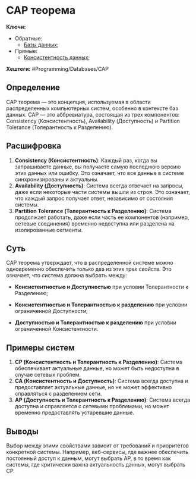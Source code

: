 
# CAP теорема

**Ключи:**
- Обратные:
	- [Базы данных](databases);
- Прямые:
	- [Консистентность данных](data-сonsistency);

**Хештеги:** #Programming/Databases/CAP

## Определение

CAP теорема — это концепция, используемая в области распределенных компьютерных систем, особенно в контексте баз данных. CAP — это аббревиатура, состоящая из трех компонентов: Consistency (Консистентность), Availability (Доступность) и Partition Tolerance (Толерантность к Разделению).

## Расшифровка

1) **Consistency (Консистентность)**: Каждый раз, когда вы запрашиваете данные, вы получаете самую последнюю версию этих данных или ошибку. Это означает, что все данные в системе синхронизированы и актуальны.
2) **Availability (Доступность)**: Система всегда отвечает на запросы, даже если некоторые части системы вышли из строя. Это означает, что каждый запрос получает ответ, независимо от состояния системы.
3) **Partition Tolerance (Толерантность к Разделению)**: Система продолжает работать, даже если часть ее компонентов (например, сетевые соединения) временно недоступна или разделена на изолированные сегменты.

## Суть

CAP теорема утверждает, что в распределенной системе можно одновременно обеспечить только два из этих трех свойств. Это означает, что система должна выбрать между:

- **Консистентностью и Доступностью** при условии Толерантности к Разделению;

- **Консистентностью и Толерантностью к разделению** при условии ограниченной Доступности;

- **Доступностью и Толерантностью к разделению** при условии ограниченной Консистентности.


## Примеры систем

1) **CP (Консистентность и Толерантность к Разделению)**: Система обеспечивает актуальные данные, но может быть недоступна в случае сетевых проблем.
2) **CA (Консистентность и Доступность)**: Система всегда доступна и предоставляет актуальные данные, но не может эффективно справляться с разделением сети.
3) **AP (Доступность и Толерантность к Разделению)**: Система всегда доступна и справляется с сетевыми проблемами, но может временно предоставлять устаревшие данные.


## Выводы

Выбор между этими свойствами зависит от требований и приоритетов конкретной системы. Например, веб-сервисы, где важнее обеспечить постоянный доступ к данным, могут выбрать AP, в то время как системы, где критически важна актуальность данных, могут выбрать CP.